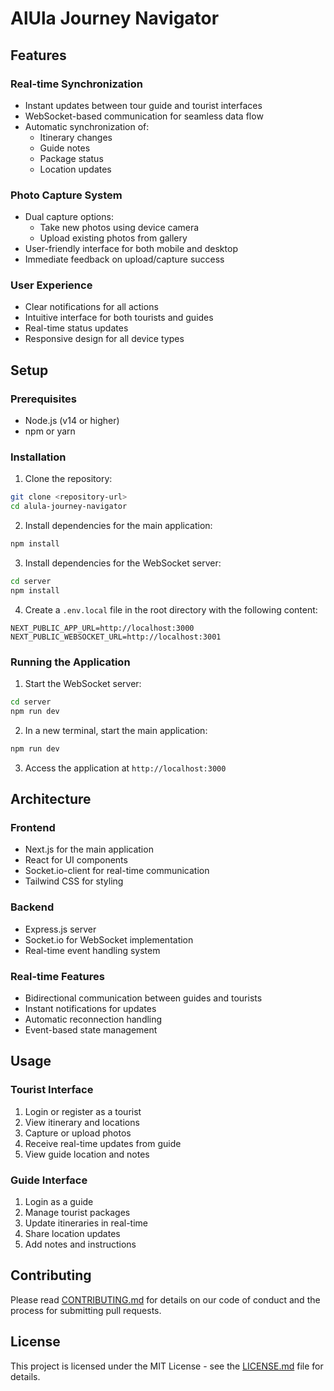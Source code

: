 # AlUla Journey Navigator

## Features

### Real-time Synchronization
- Instant updates between tour guide and tourist interfaces
- WebSocket-based communication for seamless data flow
- Automatic synchronization of:
  - Itinerary changes
  - Guide notes
  - Package status
  - Location updates

### Photo Capture System
- Dual capture options:
  - Take new photos using device camera
  - Upload existing photos from gallery
- User-friendly interface for both mobile and desktop
- Immediate feedback on upload/capture success

### User Experience
- Clear notifications for all actions
- Intuitive interface for both tourists and guides
- Real-time status updates
- Responsive design for all device types

## Setup

### Prerequisites
- Node.js (v14 or higher)
- npm or yarn

### Installation

1. Clone the repository:
```bash
git clone <repository-url>
cd alula-journey-navigator
```

2. Install dependencies for the main application:
```bash
npm install
```

3. Install dependencies for the WebSocket server:
```bash
cd server
npm install
```

4. Create a `.env.local` file in the root directory with the following content:
```env
NEXT_PUBLIC_APP_URL=http://localhost:3000
NEXT_PUBLIC_WEBSOCKET_URL=http://localhost:3001
```

### Running the Application

1. Start the WebSocket server:
```bash
cd server
npm run dev
```

2. In a new terminal, start the main application:
```bash
npm run dev
```

3. Access the application at `http://localhost:3000`

## Architecture

### Frontend
- Next.js for the main application
- React for UI components
- Socket.io-client for real-time communication
- Tailwind CSS for styling

### Backend
- Express.js server
- Socket.io for WebSocket implementation
- Real-time event handling system

### Real-time Features
- Bidirectional communication between guides and tourists
- Instant notifications for updates
- Automatic reconnection handling
- Event-based state management

## Usage

### Tourist Interface
1. Login or register as a tourist
2. View itinerary and locations
3. Capture or upload photos
4. Receive real-time updates from guide
5. View guide location and notes

### Guide Interface
1. Login as a guide
2. Manage tourist packages
3. Update itineraries in real-time
4. Share location updates
5. Add notes and instructions

## Contributing

Please read [CONTRIBUTING.md](CONTRIBUTING.md) for details on our code of conduct and the process for submitting pull requests.

## License

This project is licensed under the MIT License - see the [LICENSE.md](LICENSE.md) file for details.
